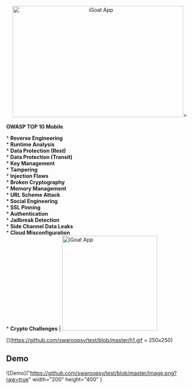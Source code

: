 <p align="center">
  <img width="460" height="300" src="https://github.com/swaroopsy/test/blob/master/h1.gif?raw=true" title="iGoat App">>
</p>


__OWASP TOP 10 Mobile__ </br><p align="left">* __Reverse Engineering__</br>* __Runtime Analysis__</br>* __Data Protection (Rest)__</br>* __Data Protection (Transit)__</br>* __Key Management__</br>* __Tampering__</br>* __Injection Flaws__</br>* __Broken Cryptography__</br>* __Memory Management__</br>* __URL Scheme Attack__</br>* __Social Engineering__</br>* __SSL Pinning__</br>* __Authentication__</br>* __Jailbreak Detection__</br>* __Side Channel Data Leaks__</br>* __Cloud Misconfiguration__</br>* __Crypto Challenges__ | <img src="https://github.com/swaroopsy/test/blob/master/h1.gif?raw=true" width="256" title="iGoat App">



[](https://github.com/swaroopsy/test/blob/master/h1.gif = 250x250)


## Demo
![Demo]("https://github.com/swaroopsy/test/blob/master/Image.png?raw=true" width="200" height="400" )

